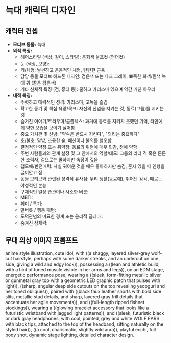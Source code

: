 # 늑대 캐릭터 디자인

## 캐릭터 컨셉

- **모티브 동물:** 늑대
- **외적 특징:**
  - 헤어스타일 (색상, 길이, 스타일): 은회색 울프컷 (언더컷)
  - 눈 (색상, 모양):
  - 키/체형: 날씬하고 운동적인 체형, 탄탄한 근육
  - 담당 동물 모티브 헤드폰 디자인: 검은색 또는 다크 그레이, 뾰족한 회색/흰색 늑대 귀 (끝은 검은색)
  - 기타 신체적 특징 (점, 흉터 등): 쿨하고 카리스마 있으며 약간 거친 아우라
- **내적 특징:**
  - 뚜렷하고 매력적인 성격: 카리스마, 고독을 즐김
  - 확고한 동기 및 핵심 욕망/목표: 자신의 신념을 지키는 것, 동료(그룹)를 지키는 것
  - 숨겨진 이야기/트라우마/콤플렉스: 과거에 동료를 지키지 못했던 기억, 타인에게 약한 모습을 보이기 싫어함
  - 중요 가치관 및 신념: "약속은 반드시 지킨다", "의리는 중요하다"
  - 호/불호: 달밤, 조용한 숲, 배신이나 불의를 혐오함
  - 결정적인 약점 또는 취약점: 동료의 위험에 매우 민감, 정에 약함
  - 주변 사람들과의 관계 설정 및 그 안에서의 역할/태도: 그룹의 리더 격 혹은 든든한 조력자, 겉으로는 쿨하지만 속정이 깊음
  - 갭모에/반전매력: 사실 귀여운 것을 매우 좋아하지만 숨김, 혼자 있을 때 인형을 끌어안고 잠
  - 동물 모티브와 관련된 성격적 유사점: 무리 생활(동료애), 뛰어난 감각, 때로는 야성적인 본능
  - 구체적인 일상 습관이나 사소한 버릇:
  - MBTI:
  - 취미 / 특기:
  - 말버릇 / 행동 패턴:
  - 도덕관념의 미묘한 경계 또는 윤리적 딜레마 :
  - 숨겨진 잠재력:

## 무대 의상 이미지 프롬프트

anime style illustration, cute idol, with ((a shaggy, layered silver-grey wolf-cut hairstyle, perhaps with some darker streaks, and an undercut on one side, giving a wild and edgy look)), possessing a ((lean and athletic build, with a hint of toned muscle visible in her arms and legs)), on an EDM stage, energetic performance pose, wearing a ((sleek, form-fitting metallic silver or gunmetal gray top with a geometric LED graphic patch that pulses with light)), ((sharp, angular deep side cutouts on the top revealing yeopguri and her toned obliques)), paired with ((black faux leather shorts with bold side slits, metallic stud details, and sharp, layered gray frill details that accentuate her agile movements)), and ((full-length ripped fishnet stockings)), wearing a ((glowing bracelet accessory that looks like a futuristic wristband with jagged light patterns)), and ((sleek, futuristic black or dark gray headphones, with cool, pointed, grey and white WOLF EARS with black tips, attached to the top of the headband, sitting naturally on the styled hair)), ((a cool, charismatic, slightly wild aura)), playful ecchi, full body shot, dynamic stage lighting, detailed character design.
